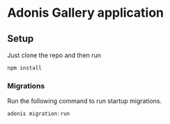 # Adonis Gallery application


## Setup
Just clone the repo and then run

```bash
npm install
```



### Migrations

Run the following command to run startup migrations.

```js
adonis migration:run
```
